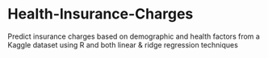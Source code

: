 # Health-Insurance-Charges
Predict insurance charges based on demographic and health factors from a Kaggle dataset using R and both linear &amp; ridge regression techniques
